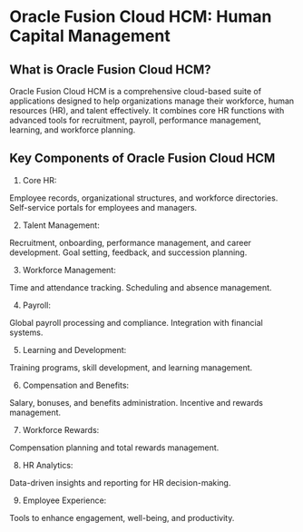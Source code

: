 # Oracle Fusion Cloud HCM: Human Capital Management

## What is Oracle Fusion Cloud HCM?
Oracle Fusion Cloud HCM is a comprehensive cloud-based suite of applications designed to help organizations manage their workforce, human resources (HR), and talent effectively. It combines core HR functions with advanced tools for recruitment, payroll, performance management, learning, and workforce planning.

## Key Components of Oracle Fusion Cloud HCM

1. Core HR:

Employee records, organizational structures, and workforce directories.
Self-service portals for employees and managers.

2. Talent Management:

Recruitment, onboarding, performance management, and career development.
Goal setting, feedback, and succession planning.

3. Workforce Management:

Time and attendance tracking.
Scheduling and absence management.

4. Payroll:

Global payroll processing and compliance.
Integration with financial systems.

5. Learning and Development:

Training programs, skill development, and learning management.

6. Compensation and Benefits:

Salary, bonuses, and benefits administration.
Incentive and rewards management.

7. Workforce Rewards:

Compensation planning and total rewards management.

8. HR Analytics:

Data-driven insights and reporting for HR decision-making.

9. Employee Experience:

Tools to enhance engagement, well-being, and productivity.